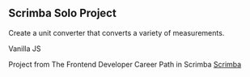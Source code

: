 ## Scrimba Solo Project

Create a unit converter that converts a variety of measurements.

Vanilla JS

Project from The Frontend Developer Career Path in Scrimba
[Scrimba](https://scrimba.com/)
